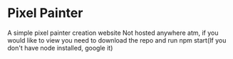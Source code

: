 # Pixel Painter
A simple pixel painter creation website
Not hosted anywhere atm, if you would like to view you need to download the repo and run npm start(If you don't have node installed, google it)
